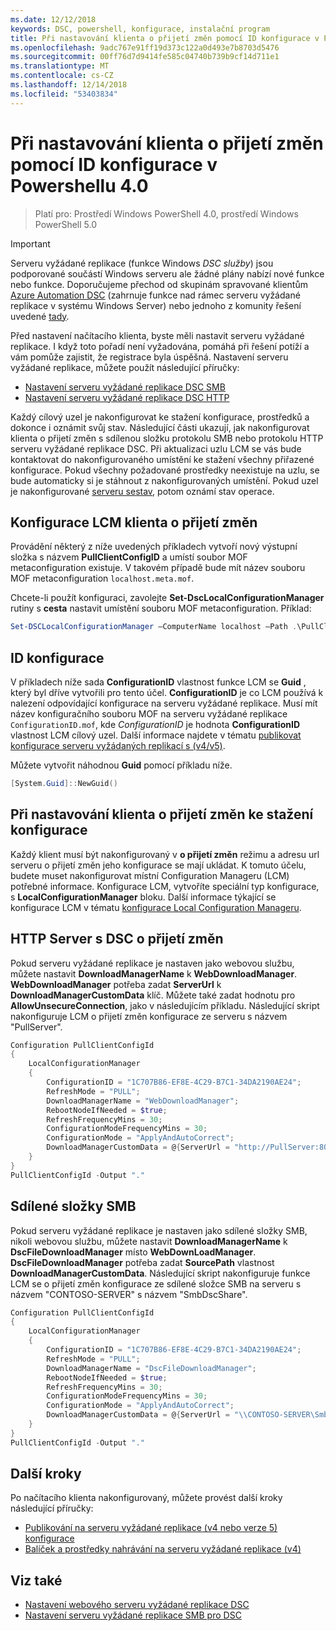 ```yaml
---
ms.date: 12/12/2018
keywords: DSC, powershell, konfigurace, instalační program
title: Při nastavování klienta o přijetí změn pomocí ID konfigurace v Powershellu 4.0
ms.openlocfilehash: 9adc767e91ff19d373c122a0d493e7b8703d5476
ms.sourcegitcommit: 00ff76d7d9414fe585c04740b739b9cf14d711e1
ms.translationtype: MT
ms.contentlocale: cs-CZ
ms.lasthandoff: 12/14/2018
ms.locfileid: "53403834"
---
```

# <a name="set-up-a-pull-client-using-configuration-ids-in-powershell-40"></a>Při nastavování klienta o přijetí změn pomocí ID konfigurace v Powershellu 4.0

>Platí pro: Prostředí Windows PowerShell 4.0, prostředí Windows PowerShell 5.0

> [!IMPORTANT]
> Serveru vyžádané replikace (funkce Windows *DSC služby*) jsou podporované součástí Windows serveru ale žádné plány nabízí nové funkce nebo funkce. Doporučujeme přechod od skupinám spravované klientům [Azure Automation DSC](/azure/automation/automation-dsc-getting-started) (zahrnuje funkce nad rámec serveru vyžádané replikace v systému Windows Server) nebo jednoho z komunity řešení uvedené [tady](pullserver.md#community-solutions-for-pull-service).

Před nastavení načítacího klienta, byste měli nastavit serveru vyžádané replikace. I když toto pořadí není vyžadována, pomáhá při řešení potíží a vám pomůže zajistit, že registrace byla úspěšná. Nastavení serveru vyžádané replikace, můžete použít následující příručky:

- [Nastavení serveru vyžádané replikace DSC SMB](pullServerSmb.md)
- [Nastavení serveru vyžádané replikace DSC HTTP](pullServer.md)

Každý cílový uzel je nakonfigurovat ke stažení konfigurace, prostředků a dokonce i oznámit svůj stav. Následující části ukazují, jak nakonfigurovat klienta o přijetí změn s sdílenou složku protokolu SMB nebo protokolu HTTP serveru vyžádané replikace DSC. Při aktualizaci uzlu LCM se vás bude kontaktovat do nakonfigurovaného umístění ke stažení všechny přiřazené konfigurace. Pokud všechny požadované prostředky neexistuje na uzlu, se bude automaticky si je stáhnout z nakonfigurovaných umístění. Pokud uzel je nakonfigurované [serveru sestav](reportServer.md), potom oznámí stav operace.

## <a name="configure-the-pull-client-lcm"></a>Konfigurace LCM klienta o přijetí změn

Provádění některý z níže uvedených příkladech vytvoří nový výstupní složka s názvem **PullClientConfigID** a umístí soubor MOF metaconfiguration existuje. V takovém případě bude mít název souboru MOF metaconfiguration `localhost.meta.mof`.

Chcete-li použít konfiguraci, zavolejte **Set-DscLocalConfigurationManager** rutiny s **cesta** nastavit umístění souboru MOF metaconfiguration. Příklad:

```powershell
Set-DSCLocalConfigurationManager –ComputerName localhost –Path .\PullClientConfigId –Verbose.
```

## <a name="configuration-id"></a>ID konfigurace

V příkladech níže sada **ConfigurationID** vlastnost funkce LCM se **Guid** , který byl dříve vytvořili pro tento účel. **ConfigurationID** je co LCM používá k nalezení odpovídající konfigurace na serveru vyžádané replikace. Musí mít název konfiguračního souboru MOF na serveru vyžádané replikace `ConfigurationID.mof`, kde *ConfigurationID* je hodnota **ConfigurationID** vlastnost LCM cílový uzel. Další informace najdete v tématu [publikovat konfigurace serveru vyžádaných replikací s (v4/v5)](publishConfigs.md).

Můžete vytvořit náhodnou **Guid** pomocí příkladu níže.

```powershell
[System.Guid]::NewGuid()
```

## <a name="set-up-a-pull-client-to-download-configurations"></a>Při nastavování klienta o přijetí změn ke stažení konfigurace

Každý klient musí být nakonfigurovaný v **o přijetí změn** režimu a adresu url serveru o přijetí změn jeho konfigurace se mají ukládat. K tomuto účelu, budete muset nakonfigurovat místní Configuration Manageru (LCM) potřebné informace. Konfigurace LCM, vytvoříte speciální typ konfigurace, s **LocalConfigurationManager** bloku. Další informace týkající se konfigurace LCM v tématu [konfigurace Local Configuration Manageru](../managing-nodes/metaConfig4.md).

## <a name="http-dsc-pull-server"></a>HTTP Server s DSC o přijetí změn

Pokud serveru vyžádané replikace je nastaven jako webovou službu, můžete nastavit **DownloadManagerName** k **WebDownloadManager**. **WebDownloadManager** potřeba zadat **ServerUrl** k **DownloadManagerCustomData** klíč. Můžete také zadat hodnotu pro **AllowUnsecureConnection**, jako v následujícím příkladu. Následující skript nakonfiguruje LCM o přijetí změn konfigurace ze serveru s názvem "PullServer".

```powershell
Configuration PullClientConfigId
{
    LocalConfigurationManager
    {
        ConfigurationID = "1C707B86-EF8E-4C29-B7C1-34DA2190AE24";
        RefreshMode = "PULL";
        DownloadManagerName = "WebDownloadManager";
        RebootNodeIfNeeded = $true;
        RefreshFrequencyMins = 30;
        ConfigurationModeFrequencyMins = 30;
        ConfigurationMode = "ApplyAndAutoCorrect";
        DownloadManagerCustomData = @{ServerUrl = "http://PullServer:8080/PSDSCPullServer/PSDSCPullServer.svc"; AllowUnsecureConnection = “TRUE”}
    }
}
PullClientConfigId -Output "."
```

## <a name="smb-share"></a>Sdílené složky SMB

Pokud serveru vyžádané replikace je nastaven jako sdílené složky SMB, nikoli webovou službu, můžete nastavit **DownloadManagerName** k **DscFileDownloadManager** místo **WebDownLoadManager**. **DscFileDownloadManager** potřeba zadat **SourcePath** vlastnost **DownloadManagerCustomData**. Následující skript nakonfiguruje funkce LCM se o přijetí změn konfigurace ze sdílené složce SMB na serveru s názvem "CONTOSO-SERVER" s názvem "SmbDscShare".

```powershell
Configuration PullClientConfigId
{
    LocalConfigurationManager
    {
        ConfigurationID = "1C707B86-EF8E-4C29-B7C1-34DA2190AE24";
        RefreshMode = "PULL";
        DownloadManagerName = "DscFileDownloadManager";
        RebootNodeIfNeeded = $true;
        RefreshFrequencyMins = 30;
        ConfigurationModeFrequencyMins = 30;
        ConfigurationMode = "ApplyAndAutoCorrect";
        DownloadManagerCustomData = @{ServerUrl = "\\CONTOSO-SERVER\SmbDscShare"}
    }
}
PullClientConfigId -Output "."
```

## <a name="next-steps"></a>Další kroky

Po načítacího klienta nakonfigurovaný, můžete provést další kroky následující příručky:

- [Publikování na serveru vyžádané replikace (v4 nebo verze 5) konfigurace](publishConfigs.md)
- [Balíček a prostředky nahrávání na serveru vyžádané replikace (v4)](package-upload-resources.md)

## <a name="see-also"></a>Viz také

- [Nastavení webového serveru vyžádané replikace DSC](pullServer.md)
- [Nastavení serveru vyžádané replikace SMB pro DSC](pullServerSMB.md)
